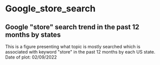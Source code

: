 # Google_store_search

## Google "store" search trend in the past 12 months by states

This is a figure presenting what topic is mostly searched which is associated with keyword "store" in the past 12 months by each US state.
Date of plot: 02/09/2022

